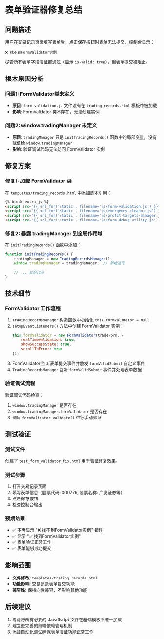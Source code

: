 # 表单验证器修复总结

## 问题描述
用户在交易记录页面填写表单后，点击保存按钮时表单无法提交，控制台显示：
```
❌ 找不到FormValidator实例
```

尽管所有表单字段验证都通过（显示 `is-valid: true`），但表单提交被阻止。

## 根本原因分析

### 问题1: FormValidator类未定义
- **原因**: `form-validation.js` 文件没有在 `trading_records.html` 模板中被加载
- **影响**: FormValidator 类不存在，无法创建实例

### 问题2: window.tradingManager 未定义
- **原因**: `tradingManager` 只是 `initTradingRecords()` 函数中的局部变量，没有赋值给 `window.tradingManager`
- **影响**: 验证调试代码无法访问 FormValidator 实例

## 修复方案

### 修复1: 加载 FormValidator 类
在 `templates/trading_records.html` 中添加脚本引用：

```html
{% block extra_js %}
<script src="{{ url_for('static', filename='js/form-validation.js') }}"></script>
<script src="{{ url_for('static', filename='js/emergency-cleanup.js') }}"></script>
<script src="{{ url_for('static', filename='js/profit-targets-manager.js') }}"></script>
<script src="{{ url_for('static', filename='js/form-debug-utility.js') }}"></script>
```

### 修复2: 暴露 tradingManager 到全局作用域
在 `initTradingRecords()` 函数中添加：

```javascript
function initTradingRecords() {
    tradingManager = new TradingRecordsManager();
    window.tradingManager = tradingManager;  // 新增这行
    
    // ... 其余代码
}
```

## 技术细节

### FormValidator 工作流程
1. `TradingRecordsManager` 构造函数中初始化 `this.formValidator = null`
2. `setupEventListeners()` 方法中创建 FormValidator 实例：
   ```javascript
   this.formValidator = new FormValidator(tradeForm, {
       realTimeValidation: true,
       showSuccessState: true,
       scrollToError: true
   });
   ```
3. FormValidator 监听表单提交事件并触发 `formValidSubmit` 自定义事件
4. `TradingRecordsManager` 监听 `formValidSubmit` 事件并处理表单数据

### 验证调试流程
验证调试代码检查：
1. `window.tradingManager` 是否存在
2. `window.tradingManager.formValidator` 是否存在
3. 调用 `formValidator.validate()` 进行手动验证

## 测试验证

### 测试文件
创建了 `test_form_validator_fix.html` 用于验证修复效果。

### 测试步骤
1. 打开交易记录页面
2. 填写表单信息（股票代码: 000776, 股票名称: 广发证券等）
3. 点击保存按钮
4. 检查控制台输出

### 预期结果
- ✅ 不再显示 "❌ 找不到FormValidator实例" 错误
- ✅ 显示 "✅ 找到FormValidator实例"
- ✅ 表单验证正常工作
- ✅ 表单能够成功提交

## 影响范围
- **文件修改**: `templates/trading_records.html`
- **功能影响**: 交易记录表单提交功能
- **兼容性**: 保持向后兼容，不影响其他功能

## 后续建议
1. 考虑将所有必要的 JavaScript 文件在基础模板中统一加载
2. 建立更完善的前端依赖管理机制
3. 添加自动化测试确保表单验证功能正常工作